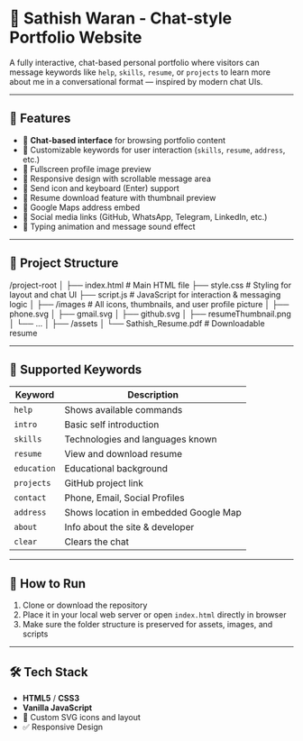 # 💬 Sathish Waran - Chat-style Portfolio Website

A fully interactive, chat-based personal portfolio where visitors can message keywords like `help`, `skills`, `resume`, or `projects` to learn more about me in a conversational format — inspired by modern chat UIs.

---

## 🧠 Features

- 🔹 **Chat-based interface** for browsing portfolio content
- 🔹 Customizable keywords for user interaction (`skills`, `resume`, `address`, etc.)
- 🔹 Fullscreen profile image preview
- 🔹 Responsive design with scrollable message area
- 🔹 Send icon and keyboard (Enter) support
- 🔹 Resume download feature with thumbnail preview
- 🔹 Google Maps address embed
- 🔹 Social media links (GitHub, WhatsApp, Telegram, LinkedIn, etc.)
- 🔹 Typing animation and message sound effect

---

## 📁 Project Structure

/project-root
│
├── index.html # Main HTML file
├── style.css # Styling for layout and chat UI
├── script.js # JavaScript for interaction & messaging logic
│
├── /images # All icons, thumbnails, and user profile picture
│ ├── phone.svg
│ ├── gmail.svg
│ ├── github.svg
│ ├── resumeThumbnail.png
│ └── ...
│
├── /assets
│ └── Sathish_Resume.pdf # Downloadable resume




---

## 💬 Supported Keywords

| Keyword     | Description                         |
|-------------|-------------------------------------|
| `help`      | Shows available commands            |
| `intro`     | Basic self introduction             |
| `skills`    | Technologies and languages known    |
| `resume`    | View and download resume            |
| `education` | Educational background              |
| `projects`  | GitHub project link                 |
| `contact`   | Phone, Email, Social Profiles       |
| `address`   | Shows location in embedded Google Map |
| `about`     | Info about the site & developer     |
| `clear`     | Clears the chat                     |

---

## 🚀 How to Run

1. Clone or download the repository
2. Place it in your local web server or open `index.html` directly in browser
3. Make sure the folder structure is preserved for assets, images, and scripts

---

## 🛠️ Tech Stack

- **HTML5** / **CSS3**
- **Vanilla JavaScript**
- 🎨 Custom SVG icons and layout
- ✅ Responsive Design
